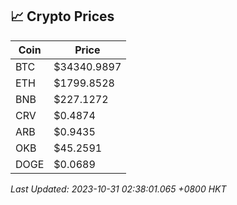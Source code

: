 ## 📈 Crypto Prices

| Coin | Price |
| ---- | ----- |
| BTC | $34340.9897 |
| ETH | $1799.8528 |
| BNB | $227.1272 |
| CRV | $0.4874 |
| ARB | $0.9435 |
| OKB | $45.2591 |
| DOGE | $0.0689 |

_Last Updated: 2023-10-31 02:38:01.065 +0800 HKT_